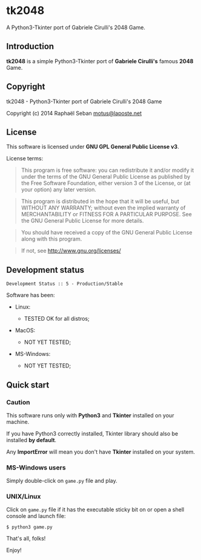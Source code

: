 

# tk2048

A Python3-Tkinter port of Gabriele Cirulli's 2048 Game.


## Introduction

**tk2048** is a simple Python3-Tkinter port of **Gabriele Cirulli's**
famous **2048** Game.


## Copyright

tk2048 - Python3-Tkinter port of Gabriele Cirulli's 2048 Game

Copyright (c) 2014 Raphaël Seban <motus@laposte.net>


## License

This software is licensed under **GNU GPL General Public License v3**.

License terms:

> This program is free software: you can redistribute it and/or
modify it under the terms of the GNU General Public License as
published by the Free Software Foundation, either version 3 of the
License, or (at your option) any later version.

> This program is distributed in the hope that it will be useful,
but WITHOUT ANY WARRANTY; without even the implied warranty of
MERCHANTABILITY or FITNESS FOR A PARTICULAR PURPOSE. See the GNU
General Public License for more details.

> You should have received a copy of the GNU General Public License
along with this program.

> If not, see http://www.gnu.org/licenses/


## Development status

    Development Status :: 5 - Production/Stable

Software has been:

* Linux:

    * TESTED OK for all distros;

* MacOS:

    * NOT YET TESTED;

* MS-Windows:

    * NOT YET TESTED;


## Quick start

### Caution

This software runs only with **Python3** and **Tkinter** installed
on your machine.

If you have Python3 correctly installed, Tkinter library should also
be installed **by default**.

Any **ImportError** will mean you don't have **Tkinter** installed
on your system.

### MS-Windows users

Simply double-click on `game.py` file and play.

### UNIX/Linux

Click on `game.py` file if it has the executable sticky bit on or
open a shell console and launch file:

    $ python3 game.py

That's all, folks!

Enjoy!
